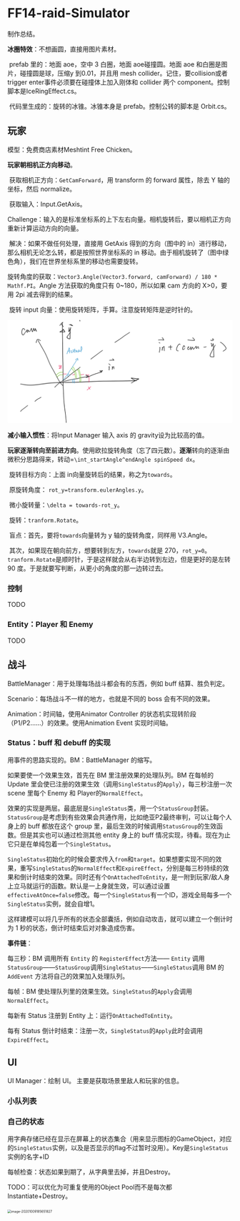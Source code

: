 # FF14-raid-Simulator

制作总结。

**冰圈特效**：不想画圆，直接用图片素材。

​	prefab 里的：地面 aoe，空中 3 白圈，地面 aoe碰撞圆。地面 aoe 和白圈是图片，碰撞圆是球，压缩y 到0.01，并且用 mesh collider。记住，要collision或者 trigger enter事件必须要在碰撞体上加入刚体和 collider 两个 component。控制脚本是IceRingEffect.cs。

​	代码里生成的：旋转的冰锥。冰锥本身是 prefab。控制公转的脚本是 Orbit.cs。

## 玩家

模型：免费商店素材Meshtint Free Chicken。

**玩家朝相机正方向移动**。

​	获取相机正方向：`GetCamForward`，用 transform 的 forward 属性，除去 Y 轴的坐标，然后 normalize。

​	获取输入：Input.GetAxis。

​	Challenge：输入的是标准坐标系的上下左右向量。相机旋转后，要以相机正方向重新计算运动方向的向量。

​	解决：如果不做任何处理，直接用 GetAxis 得到的方向（图中的 in）进行移动，那么相机无论怎么转，都是按照世界坐标系的 in 移动。由于相机旋转了（图中绿色角），我们在世界坐标系里的移动也需要旋转。

​	旋转角度的获取：`Vector3.Angle(Vector3.forward, camForward) / 180 * Mathf.PI`。Angle 方法获取的角度只有 0~180，所以如果 cam 方向的 X>0，要用 2pi 减去得到的结果。

​	旋转 input 向量：使用旋转矩阵，手算。注意旋转矩阵是逆时针的。

<img src="assets/image-20200919212644099.png" alt="image-20200919212644099" style="zoom:50%;" />

**减小输入惯性**：将Input Manager 输入 axis 的 gravity设为比较高的值。

**玩家逐渐转向至前进方向**。使用欧拉旋转角度（忘了四元数）。**逐渐**转向的逐渐由微积分思路得来，转动=`\int_startAngle^endAngle spinSpeed dx`。

​	旋转目标方向：上面 in向量旋转后的结果，称之为`towards`。

​	原旋转角度： `rot_y=transform.eulerAngles.y`。

​	微小旋转量：`\delta = towards-rot_y`。

​	旋转：`tranform.Rotate`。

​	盲点：首先，要将`towards`向量转为 y 轴的旋转角度，同样用 V3.Angle。

​	其次，如果现在朝向前方，想要转到左方，`towards`就是 270，`rot_y=0`。`tranform.Rotate`是顺时针，于是这样就会从右半边转到左边，但是更好的是左转 90 度。于是就要写判断，从更小的角度的那一边转过去。

### 控制

TODO

### Entity：Player 和 Enemy

TODO



## 战斗

BattleManager：用于处理每场战斗都会有的东西，例如 buff 结算、胜负判定。

Scenario：每场战斗不一样的地方，也就是不同的 boss 会有不同的效果。

Animation：时间轴，使用Animator Controller 的状态机实现转阶段（P1/P2……）的效果。使用Animation Event 实现时间轴。

### Status：buff 和 debuff 的实现

用事件的思路实现的。BM：BattleManager 的缩写。

如果要使一个效果生效，首先在 BM 里注册效果的处理队列。BM 在每帧的 Update 里会使已注册的效果生效（调用`SingleStatus`的`Apply`），每三秒注册一次 scene 里每个 Enemy 和 Player的`NormalEffect`。

效果的实现是两层。最底层是`SingleStatus`类，用一个`StatusGroup`封装。`StatusGroup`是考虑到有些效果会共通作用，比如绝亚P2最终审判，可以让每个人身上的 buff 都放在这个 group 里，最后生效的时候调用`StatusGroup`的生效函数。但是其实也可以通过检测其他 entity 身上的 buff 情况实现，待看。现在为止它只是在单纯包着一个`SingleStatus`。

`SingleStatus`初始化的时候会要求传入`from`和`target`。如果想要实现不同的效果，重写`SingleStatus`的`NormalEffect`和`ExpireEffect`，分别是每三秒持续的效果和倒计时结束的效果。同时还有个`OnAttachedToEntity`，是一附到玩家/敌人身上立马就运行的函数。默认是一上身就生效，可以通过设置`effectiveAtOnce=false`修改。每一个`SingleStatus`有一个ID，游戏全局每多一个`SingleStatus`实例，就会自增1。

这样建模可以将几乎所有的状态全部囊括，例如自动攻击，就可以建立一个倒计时为 1 秒的状态，倒计时结束后对对象造成伤害。

**事件链**：

每三秒：BM 调用所有 `Entity` 的 `RegisterEffect`方法—— `Entity` 调用`StatusGroup`——`StatusGroup`调用`SingleStatus`——`SingleStatus`调用 BM 的 `AddEvent` 方法将自己的效果加入处理队列。

每帧：BM 使处理队列里的效果生效。`SingleStatus`的`Apply`会调用`NormalEffect`。

每新有 Status 注册到 Entity 上：运行`OnAttachedToEntity`。

每有 Status 倒计时结束：注册一次，`SingleStatus`的`Apply`此时会调用`ExpireEffect`。

## UI

UI Manager：绘制 UI。 主要是获取场景里敌人和玩家的信息。

### 小队列表



### 自己的状态

用字典存储已经在显示在屏幕上的状态集合（用来显示图标的GameObject，对应的`SingleStatus`实例，以及是否显示的flag不过暂时没用）。Key是`SingleStatus`实例的名字+ID

每帧检查：状态如果到期了，从字典里去掉，并且Destroy。

TODO：可以优化为可重复使用的Object Pool而不是每次都Instantiate+Destroy。

<img src="D:\D\unity prj\Lesson5\Assets\assets\image-20201009185651827.png" alt="image-20201009185651827" style="zoom:50%;" />

